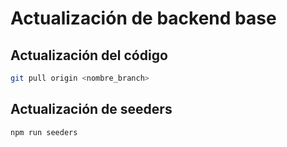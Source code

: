 # Actualización de backend base

## Actualización del código

```sh
git pull origin <nombre_branch>
```

## Actualización de seeders

```sh
npm run seeders
```
